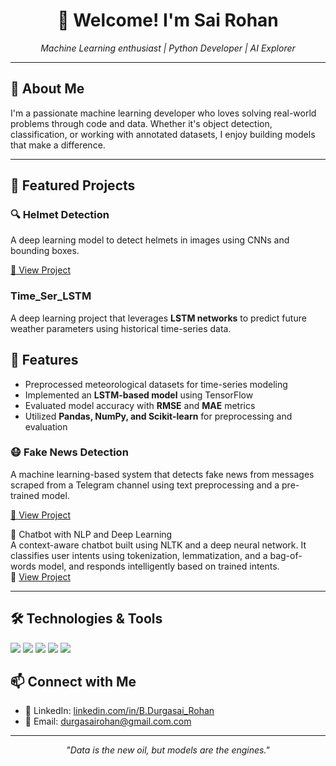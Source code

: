 <h1 align="center">👋 Welcome! I'm Sai Rohan</h1>
<p align="center">
  <i>Machine Learning enthusiast | Python Developer | AI Explorer</i>
</p>

---

<h2>📌 About Me</h2>

I'm a passionate machine learning developer who loves solving real-world problems through code and data. Whether it's object detection, classification, or working with annotated datasets, I enjoy building models that make a difference.

---

<h2>🚀 Featured Projects</h2>

### 🔍 Helmet Detection
A deep learning model to detect helmets in images using CNNs and bounding boxes.

[🔗 View Project](https://github.com/Johnaaron0108/CNN_Helmet_Pred)

###  Time_Ser_LSTM  
A deep learning project that leverages **LSTM networks** to predict future weather parameters using historical time-series data.  
## 📌 Features  
- Preprocessed meteorological datasets for time-series modeling  
- Implemented an **LSTM-based model** using TensorFlow  
- Evaluated model accuracy with **RMSE** and **MAE** metrics  
- Utilized **Pandas, NumPy, and Scikit-learn** for preprocessing and evaluation

### 😷 Fake News Detection
A machine learning-based system that detects fake news from messages scraped from a Telegram channel using text preprocessing and a pre-trained model.

[🔗 View Project](https://github.com/Johnaaron0108/FakeNewsDetect-_Telegram_Msgs)

💬 Chatbot with NLP and Deep Learning  
A context-aware chatbot built using NLTK and a deep neural network. It classifies user intents using tokenization, lemmatization, and a bag-of-words model, and responds intelligently based on trained intents.  
🔗 [View Project](https://github.com/Johnaaron0108/chatbot-nlp)

---

<h2>🛠️ Technologies & Tools</h2>

<p>
  <img src="https://img.shields.io/badge/Python-3776AB?style=for-the-badge&logo=python&logoColor=white"/>
  <img src="https://img.shields.io/badge/TensorFlow-FF6F00?style=for-the-badge&logo=tensorflow&logoColor=white"/>
  <img src="https://img.shields.io/badge/Keras-D00000?style=for-the-badge&logo=keras&logoColor=white"/>
  <img src="https://img.shields.io/badge/Colab-F9AB00?style=for-the-badge&logo=googlecolab&logoColor=white"/>
  <img src="https://img.shields.io/badge/GitHub-181717?style=for-the-badge&logo=github&logoColor=white"/>
</p>

<h2>📫 Connect with Me</h2>

- 💼 LinkedIn: [linkedin.com/in/B.Durgasai_Rohan](https://www.linkedin.com/in/b-durga-sai-rohan-94334a291/)
- 📧 Email: durgasairohan@gmail.com.com

---

<p align="center"><i>"Data is the new oil, but models are the engines."</i></p>
